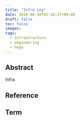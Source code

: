 ```yaml
---
title: "Infra Log"
date: 2019-06-30T02:34:27+09:00
draft: false
toc: false
images:
tags:
  - infrastructure
  - engineering
  - hoge
---
```


## Abstract
Infra

## Reference


## Term


